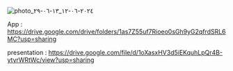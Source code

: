 ![photo_٢٠٢٤-٠٦-١٢_١٣-٠٦-٢٩](https://github.com/user-attachments/assets/0b699c4a-5599-4535-8025-27a7a2896528)



App : https://drive.google.com/drive/folders/1as7Z55uf7Rioeo0sGh9yG2qfrdSRL6MC?usp=sharing

presentation : https://drive.google.com/file/d/1oXasxHV3d5iEKquhLpQr4B-ytyrWRtWc/view?usp=sharing


